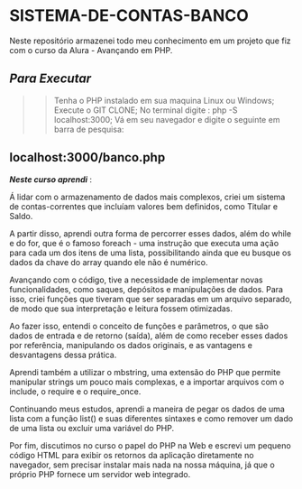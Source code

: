 # **SISTEMA-DE-CONTAS-BANCO**

Neste repositório armazenei todo meu conhecimento em um projeto que fiz com o curso da Alura - Avançando em PHP.

## ***Para Executar***

>> Tenha o PHP instalado em sua maquina Linux ou Windows;
>> Execute o GIT CLONE;
>> No terminal digite : php -S localhost:3000;
>> Vá em seu navegador e digite o seguinte em barra de pesquisa:
<h2>localhost:3000/banco.php</h2>

***Neste curso aprendi*** :

Á lidar com o armazenamento de dados mais complexos, criei um sistema de contas-correntes que incluíam valores bem definidos, como Titular e Saldo.
 
 A partir disso, aprendi outra forma de percorrer esses dados, além do while e do for, que é o famoso foreach - uma instrução que executa uma ação para cada um dos itens de uma lista, possibilitando ainda que eu busque os dados da chave do array quando ele não é numérico.

Avançando com o código, tive a necessidade de implementar novas funcionalidades, como saques, depósitos e manipulações de dados. Para isso, criei funções que tiveram que ser separadas em um arquivo separado, de modo que sua interpretação e leitura fossem otimizadas.

Ao fazer isso, entendi o conceito de funções e parâmetros, o que são dados de entrada e de retorno (saída), além de como receber esses dados por referência, manipulando os dados originais, e as vantagens e desvantagens dessa prática.

Aprendi também a utilizar o mbstring, uma extensão do PHP que permite manipular strings um pouco mais complexas, e a importar arquivos com o include, o require e o require_once.

Continuando meus estudos, aprendi a maneira de pegar os dados de uma lista com a função list() e suas diferentes sintaxes e como remover um dado de uma lista ou excluir uma variável do PHP.

Por fim, discutimos no curso o papel do PHP na Web e escrevi um pequeno código HTML para exibir os retornos da aplicação diretamente no navegador, sem precisar instalar mais nada na nossa máquina, já que o próprio PHP fornece um servidor web integrado.